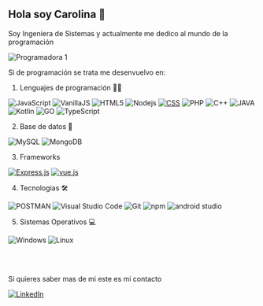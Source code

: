## Hola soy Carolina 👋

Soy Ingeniera de Sistemas y actualmente me dedico al mundo de la programación 
<br>

![Programadora 1](https://github.com/user-attachments/assets/85fa1b9f-b0d0-43a1-9587-049a2f05d9f0)

Si de programación se trata me desenvuelvo en:

1. Lenguajes de programación 👩‍💻 

![JavaScript](https://img.shields.io/badge/-JavaScript-F7DF1E?style=flat-square&logo=JavaScript&logoColor=white)
![VanillaJS](https://img.shields.io/badge/-Vanilla-ff6462?style=flat-square&logo=JavaScript&logoColor=white)
![HTML5](https://img.shields.io/badge/-HTML5-E34F26?style=flat-square&logo=html5&logoColor=white)
![Nodejs](https://img.shields.io/badge/-Nodejs-43853d?style=flat-square&logo=Node.js&logoColor=white)
 <a href="https://github.com/search?q=user%3ADenverCoder1+is%3Arepo+language%3Acss">
 <img alt="CSS" src="https://img.shields.io/badge/CSS%20-%231572B6.svg?logo=css3&logoColor=white"></a>
![PHP](https://img.shields.io/badge/-PHP-007ACC?style=flat-square&logo=PHP&logoColor=white)
![C++](https://img.shields.io/badge/-C++-007ACC?style=flat-square&logo=C++&logoColor=white)
![JAVA](https://img.shields.io/badge/-JAVA-E34F26?style=flat-square&logo=java&logoColor=white)
![Kotlin](https://img.shields.io/badge/-Kotlin-00000F?style=flat&logo=kotlin&logoColor=purple)
![GO](https://img.shields.io/badge/-GO-007ACC?style=flat-square&logo=Go&logoColor=white)
![TypeScript](https://img.shields.io/badge/-TypeScript-007ACC?style=flat-square&logo=TypeScript&logoColor=white)

2. Base de datos 🎒

![MySQL](https://img.shields.io/badge/-MySQL-00000F?style=flat&logo=mysql&logoColor=white)
<img alt="MongoDB" src="https://img.shields.io/badge/MongoDB-4EA94B?logo=mongodb&logoColor=white">

3. Frameworks

 <a href="#"><img alt="Express.js" src="https://img.shields.io/badge/Express.js%20-%23404d59.svg?logo=express&logoColor=white"></a>
 <a href="#"><img alt="vue.js" src="https://img.shields.io/badge/-Vue.js-4fc08d?style=flat&logo=vuedotjs&logoColor=white"></a>
 

4. Tecnologias 🛠

![POSTMAN](https://img.shields.io/badge/-Postman-F05032?style=flat-square&logo=postman&logoColor=white)
![Visual Studio Code](https://img.shields.io/badge/-VSC-007ACC?style=flat-square&logo=Visual+Studio+Code&logoColor=white)
![Git](https://img.shields.io/badge/-Git-F05032?style=flat-square&logo=git&logoColor=white)
![npm](https://img.shields.io/badge/-NPM-CB3837?style=flat-square&logo=npm&logoColor=white)
<img alt="android studio" src="https://img.shields.io/badge/Android Studio-4EA94B?logo=android studio&logoColor=white">
 

5. Sistemas Operativos 💻

![Windows](https://img.shields.io/badge/-Windows-007ACC?style=flat-square&logo=Windows&logoColor=white)
![Linux](https://img.shields.io/badge/-Linux-FCC624?style=flat-square&logo=Linux&logoColor=white)


<br>
<br>

Si quieres saber mas de mi este es mi contacto 

[![LinkedIn](https://img.shields.io/static/v1.svg?label=LinkedIn&message=@CarolinaOrdoñez&logo=linkedin&style=flat&color=blue)](https://www.linkedin.com/in/carolina-ordo%C3%B1ez-morales/)





<!--
**CarolinaOM/CarolinaOM** is a ✨ _special_ ✨ repository because its `README.md` (this file) appears on your GitHub profile.

Here are some ideas to get you started:

- 🔭 I’m currently working on ...
- 🌱 I’m currently learning ...
- 👯 I’m looking to collaborate on ...
- 🤔 I’m looking for help with ...
- 💬 Ask me about ...
- 📫 How to reach me: ...
- 😄 Pronouns: ...
- ⚡ Fun fact: ...
-->
